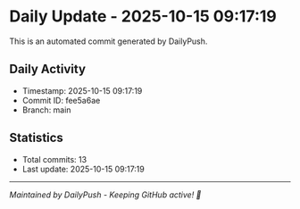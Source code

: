 # Daily Update - 2025-10-15 09:17:19

This is an automated commit generated by DailyPush.

## Daily Activity
- Timestamp: 2025-10-15 09:17:19
- Commit ID: fee5a6ae
- Branch: main

## Statistics
- Total commits: 13
- Last update: 2025-10-15 09:17:19

---
*Maintained by DailyPush - Keeping GitHub active! 🚀*
